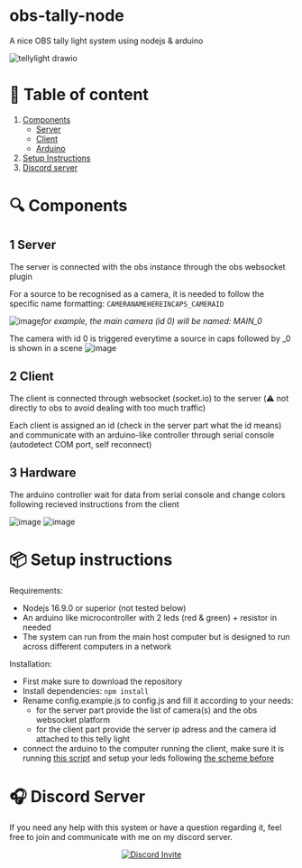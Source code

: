# obs-tally-node
A nice OBS tally light system using nodejs &amp; arduino


![tellylight drawio](https://user-images.githubusercontent.com/42867004/199029517-dee0cebc-22c2-441d-b1d3-553a156be4ef.png)


# :page_facing_up: Table of content

1. [Components](#mag-components)
    - [Server](#1-server)
    - [Client](#2-client)
    - [Arduino](#3-hardware)
2. [Setup Instructions](#📦-Setup-instructions)
3. [Discord server](#headphones-discord-server)

# :mag: Components 

## 1 Server
The server is connected with the obs instance through the obs websocket plugin

For a source to be recognised as a camera, it is needed to follow the specific name formatting: `CAMERANAMEHEREINCAPS_CAMERAID`

![image](https://user-images.githubusercontent.com/42867004/199024380-555960e6-1fe4-4e58-b4f3-b548ec45eee8.png)*for example, the main camera (id 0) will be named: MAIN_0*

The camera with id 0 is triggered everytime a source in caps followed by _0 is shown in a scene
![image](https://user-images.githubusercontent.com/42867004/199024724-326c69f2-3854-4fc7-ad40-65486094cd31.png)


## 2 Client 
The client is connected through websocket (socket.io) to the server (⚠️ not directly to obs to avoid dealing with too much traffic)

Each client is assigned an id (check in the server part what the id means) and communicate with an arduino-like controller through serial console (autodetect COM port, self reconnect)

## 3 Hardware
The arduino controller wait for data from serial console and change colors following recieved instructions from the client

![image](https://user-images.githubusercontent.com/42867004/199022512-efd3dbd6-2e95-435c-8eda-3dc9e3d3a043.png)
![image](https://user-images.githubusercontent.com/42867004/199023022-f32151b9-89f1-4941-98db-bbaf5ef3cbcb.png)

# 📦 Setup instructions
Requirements: 
- Nodejs 16.9.0 or superior (not tested below)
- An arduino like microcontroller with 2 leds (red & green) + resistor in needed
- The system can run from the main host computer but is designed to run across different computers in a network

Installation:
- First make sure to download the repository
- Install dependencies: `npm install`
- Rename config.example.js to config.js and fill it according to your needs:
    - for the server part provide the list of camera(s) and the obs websocket platform
    - for the client part provide the server ip adress and the camera id attached to this telly light
- connect the arduino to the computer running the client, make sure it is running [this script](https://github.com/chaun14/obs-tally-node/tree/master/nodeOBSTally) and setup your leds following [the scheme before](#3-hardware)





# :headphones: Discord Server

If you need any help with this system or have a question regarding it, feel free to join and communicate with me on my discord server.
<p align="center">
  <a href="https://discord.gg/dFD2VzV">
    <img src="https://discordapp.com/api/guilds/661708081926897684/widget.png?style=banner3" alt="Discord Invite"/>
  </a>
</p>
